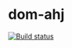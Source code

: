 # dom-ahj

[![Build status](https://ci.appveyor.com/api/projects/status/o32jyb68cu53681h?svg=true)](https://ci.appveyor.com/project/blackseliger/dom-ahj)
